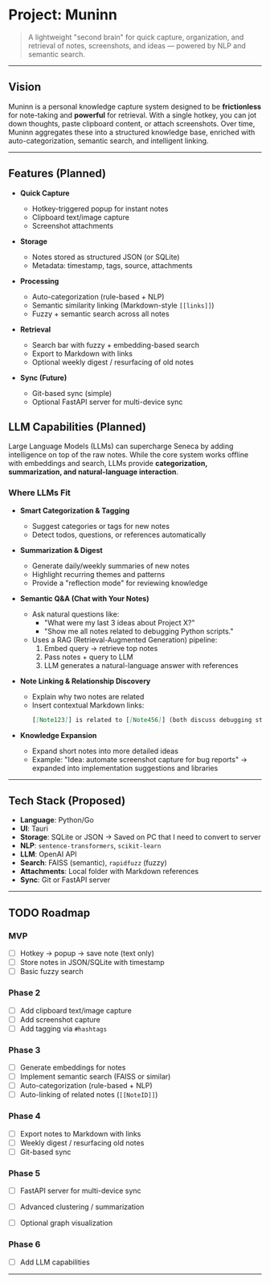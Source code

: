 # Project: Muninn 

> A lightweight "second brain" for quick capture, organization, and retrieval of
> notes, screenshots, and ideas — powered by NLP and semantic search.

---

##  Vision

Muninn is a personal knowledge capture system designed to be **frictionless** for
note-taking and **powerful** for retrieval. With a single hotkey, you can jot
down thoughts, paste clipboard content, or attach screenshots. Over time, Muninn
aggregates these into a structured knowledge base, enriched with
auto-categorization, semantic search, and intelligent linking.


---

## Features (Planned)

- **Quick Capture**
  - Hotkey-triggered popup for instant notes
  - Clipboard text/image capture
  - Screenshot attachments

- **Storage**
  - Notes stored as structured JSON (or SQLite)
  - Metadata: timestamp, tags, source, attachments

- **Processing**
  - Auto-categorization (rule-based + NLP)
  - Semantic similarity linking (Markdown-style `[[links]]`)
  - Fuzzy + semantic search across all notes

- **Retrieval**
  - Search bar with fuzzy + embedding-based search
  - Export to Markdown with links
  - Optional weekly digest / resurfacing of old notes

- **Sync (Future)**
  - Git-based sync (simple)
  - Optional FastAPI server for multi-device sync

## LLM Capabilities (Planned)

Large Language Models (LLMs) can supercharge Seneca by adding intelligence on
top of the raw notes. While the core system works offline with embeddings and
search, LLMs provide **categorization, summarization, and natural-language
interaction**.

### Where LLMs Fit

- **Smart Categorization & Tagging**
  - Suggest categories or tags for new notes
  - Detect todos, questions, or references automatically

- **Summarization & Digest**
  - Generate daily/weekly summaries of new notes
  - Highlight recurring themes and patterns
  - Provide a "reflection mode" for reviewing knowledge

- **Semantic Q&A (Chat with Your Notes)**
  - Ask natural questions like:
    - "What were my last 3 ideas about Project X?"
    - "Show me all notes related to debugging Python scripts."
  - Uses a RAG (Retrieval-Augmented Generation) pipeline:
    1. Embed query → retrieve top notes
    2. Pass notes + query to LLM
    3. LLM generates a natural-language answer with references

- **Note Linking & Relationship Discovery**
  - Explain why two notes are related
  - Insert contextual Markdown links:
    ```markdown
    [[Note123]] is related to [[Note456]] (both discuss debugging strategies).
    ```

- **Knowledge Expansion**
  - Expand short notes into more detailed ideas
  - Example: "Idea: automate screenshot capture for bug reports" → expanded into
    implementation suggestions and libraries

---

## Tech Stack (Proposed)

- **Language**: Python/Go
- **UI**: Tauri
- **Storage**: SQLite or JSON -> Saved on PC that I need to convert to server
- **NLP**: `sentence-transformers`, `scikit-learn`
- **LLM**: OpenAI API
- **Search**: FAISS (semantic), `rapidfuzz` (fuzzy)
- **Attachments**: Local folder with Markdown references
- **Sync**: Git or FastAPI server

---

## TODO Roadmap

### MVP
- [ ] Hotkey → popup → save note (text only)
- [ ] Store notes in JSON/SQLite with timestamp
- [ ] Basic fuzzy search

### Phase 2
- [ ] Add clipboard text/image capture
- [ ] Add screenshot capture
- [ ] Add tagging via `#hashtags`

### Phase 3
- [ ] Generate embeddings for notes
- [ ] Implement semantic search (FAISS or similar)
- [ ] Auto-categorization (rule-based + NLP)
- [ ] Auto-linking of related notes (`[[NoteID]]`)

### Phase 4
- [ ] Export notes to Markdown with links
- [ ] Weekly digest / resurfacing old notes
- [ ] Git-based sync

### Phase 5
- [ ] FastAPI server for multi-device sync
- [ ] Advanced clustering / summarization
- [ ] Optional graph visualization


### Phase 6
- [ ] Add LLM capabilities

---


